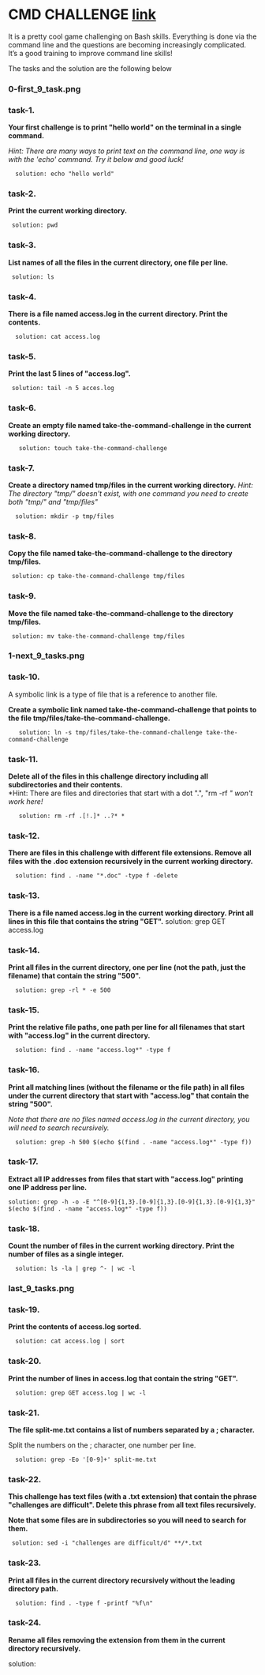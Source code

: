 # CMD CHALLENGE [link](https://cmdchallenge.com/)

It is a pretty cool game challenging on Bash skills. Everything is done via the
command line and the questions are becoming increasingly complicated.
It’s a good training to improve command line skills!

The tasks and the solution are the following below
### 0-first_9_task.png
### task-1.
**Your first challenge is to print "hello world" on the terminal in a single command.**

*Hint: There are many ways to print text on the command line, one way is with the 'echo' command. Try it below and good luck!*

      solution: echo "hello world"

### task-2.
**Print the current working directory.**

     solution: pwd

### task-3.
**List names of all the files in the current directory, one file per line.**

     solution: ls

### task-4.
**There is a file named access.log in the current directory. Print the contents.**

      solution: cat access.log

### task-5.
**Print the last 5 lines of "access.log".**

     solution: tail -n 5 acces.log

### task-6.
**Create an empty file named take-the-command-challenge in the current working directory.**

       solution: touch take-the-command-challenge

### task-7.
**Create a directory named tmp/files in the current working directory.**
*Hint: The directory "tmp/" doesn't exist, with one command you need to create both "tmp/" and "tmp/files"*

      solution: mkdir -p tmp/files

### task-8.
**Copy the file named take-the-command-challenge to the directory tmp/files.**

     solution: cp take-the-command-challenge tmp/files

### task-9.
**Move the file named take-the-command-challenge to the directory tmp/files.**

     solution: mv take-the-command-challenge tmp/files

### 1-next_9_tasks.png
### task-10.
A symbolic link is a type of file that is a reference to another file.

**Create a symbolic link named take-the-command-challenge that points to the file tmp/files/take-the-command-challenge.**

       solution: ln -s tmp/files/take-the-command-challenge take-the-command-challenge

### task-11.
**Delete all of the files in this challenge directory including all subdirectories and their contents.<br>**
*Hint: There are files and directories that start with a dot ".", "rm -rf *" won't work here!*

       solution: rm -rf .[!.]* ..?* *

### task-12.
**There are files in this challenge with different file extensions. Remove all files with the .doc extension recursively in the current working directory.**

      solution: find . -name "*.doc" -type f -delete

### task-13.
**There is a file named access.log in the current working directory. Print all lines in this file that contains the string "GET".**
      solution: grep GET access.log

### task-14.
**Print all files in the current directory, one per line (not the path, just the filename) that contain the string "500".**

      solution: grep -rl * -e 500

### task-15.
**Print the relative file paths, one path per line for all filenames that start with "access.log" in the current directory.**

      solution: find . -name "access.log*" -type f

### task-16.
**Print all matching lines (without the filename or the file path) in all files under the current directory that start with "access.log" that contain the string "500".**

*Note that there are no files named access.log in the current directory, you will need to search recursively.*

      solution: grep -h 500 $(echo $(find . -name "access.log*" -type f))

### task-17.
**Extract all IP addresses from files that start with "access.log" printing one IP address per line.**

	solution: grep -h -o -E "^[0-9]{1,3}.[0-9]{1,3}.[0-9]{1,3}.[0-9]{1,3}" $(echo $(find . -name "access.log*" -type f))

### task-18.
**Count the number of files in the current working directory. Print the number of files as a single integer.**

      solution: ls -la | grep ^- | wc -l

### last_9_tasks.png

### task-19.
**Print the contents of access.log sorted.**

      solution: cat access.log | sort

### task-20.
**Print the number of lines in access.log that contain the string "GET".**

      solution: grep GET access.log | wc -l

### task-21.
 **The file split-me.txt contains a list of numbers separated by a ; character.**

Split the numbers on the ; character, one number per line.

      solution: grep -Eo '[0-9]+' split-me.txt

### task-22.
**This challenge has text files (with a .txt extension) that contain the phrase "challenges are difficult". Delete this phrase from all text files recursively.**

**Note that some files are in subdirectories so you will need to search for them.**

     solution: sed -i "challenges are difficult/d" **/*.txt

### task-23.
**Print all files in the current directory recursively without the leading directory path.**

      solution: find . -type f -printf "%f\n"

### task-24.
**Rename all files removing the extension from them in the current directory recursively.**

   solution: 
